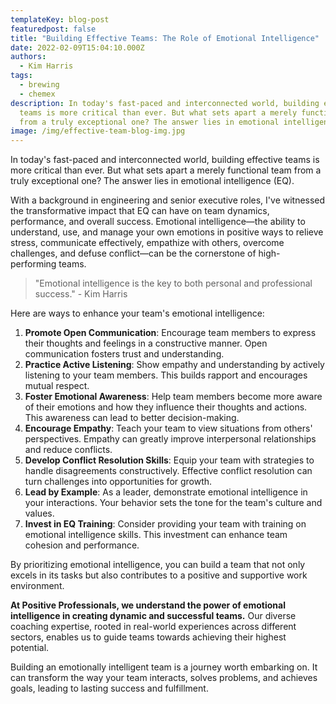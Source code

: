 ```yaml
---
templateKey: blog-post
featuredpost: false
title: "Building Effective Teams: The Role of Emotional Intelligence"
date: 2022-02-09T15:04:10.000Z
authors:
  - Kim Harris
tags:
  - brewing
  - chemex
description: In today's fast-paced and interconnected world, building effective
  teams is more critical than ever. But what sets apart a merely functional team
  from a truly exceptional one? The answer lies in emotional intelligence (EQ).
image: /img/effective-team-blog-img.jpg
---
```

In today's fast-paced and interconnected world, building effective teams is more critical than ever. But what sets apart a merely functional team from a truly exceptional one? The answer lies in emotional intelligence (EQ).

With a background in engineering and senior executive roles, I've witnessed the transformative impact that EQ can have on team dynamics, performance, and overall success. Emotional intelligence—the ability to understand, use, and manage your own emotions in positive ways to relieve stress, communicate effectively, empathize with others, overcome challenges, and defuse conflict—can be the cornerstone of high-performing teams.

> "Emotional intelligence is the key to both personal and professional success." - Kim Harris

Here are ways to enhance your team's emotional intelligence:

1. **Promote Open Communication**: Encourage team members to express their thoughts and feelings in a constructive manner. Open communication fosters trust and understanding.
2. **Practice Active Listening**: Show empathy and understanding by actively listening to your team members. This builds rapport and encourages mutual respect.
3. **Foster Emotional Awareness**: Help team members become more aware of their emotions and how they influence their thoughts and actions. This awareness can lead to better decision-making.
4. **Encourage Empathy**: Teach your team to view situations from others' perspectives. Empathy can greatly improve interpersonal relationships and reduce conflicts.
5. **Develop Conflict Resolution Skills**: Equip your team with strategies to handle disagreements constructively. Effective conflict resolution can turn challenges into opportunities for growth.
6. **Lead by Example**: As a leader, demonstrate emotional intelligence in your interactions. Your behavior sets the tone for the team's culture and values.
7. **Invest in EQ Training**: Consider providing your team with training on emotional intelligence skills. This investment can enhance team cohesion and performance.

By prioritizing emotional intelligence, you can build a team that not only excels in its tasks but also contributes to a positive and supportive work environment.

**At Positive Professionals, we understand the power of emotional intelligence in creating dynamic and successful teams.** Our diverse coaching expertise, rooted in real-world experiences across different sectors, enables us to guide teams towards achieving their highest potential.

Building an emotionally intelligent team is a journey worth embarking on. It can transform the way your team interacts, solves problems, and achieves goals, leading to lasting success and fulfillment.
